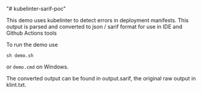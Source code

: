 "# kubelinter-sarif-poc" 

This demo uses kubelinter to detect errors in deployment manifests.
This output is parsed and converted to json / sarif format for use in IDE and Github Actions tools 

To run the demo use
```
sh demo.sh
```

or `demo.cmd` on Windows.

The converted output can be found in output.sarif, the original raw output in klint.txt.
